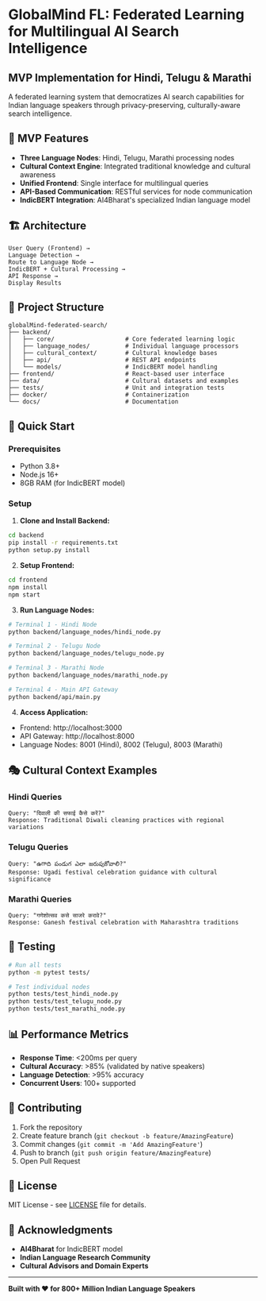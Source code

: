 # GlobalMind FL: Federated Learning for Multilingual AI Search Intelligence

## MVP Implementation for Hindi, Telugu & Marathi

A federated learning system that democratizes AI search capabilities for Indian language speakers through privacy-preserving, culturally-aware search intelligence.

## 🎯 MVP Features

- **Three Language Nodes**: Hindi, Telugu, Marathi processing nodes
- **Cultural Context Engine**: Integrated traditional knowledge and cultural awareness
- **Unified Frontend**: Single interface for multilingual queries
- **API-Based Communication**: RESTful services for node communication
- **IndicBERT Integration**: AI4Bharat's specialized Indian language model

## 🏗️ Architecture

```
User Query (Frontend) → 
Language Detection → 
Route to Language Node → 
IndicBERT + Cultural Processing → 
API Response → 
Display Results
```

## 📁 Project Structure

```
globalMind-federated-search/
├── backend/
│   ├── core/                    # Core federated learning logic
│   ├── language_nodes/          # Individual language processors
│   ├── cultural_context/        # Cultural knowledge bases
│   ├── api/                     # REST API endpoints
│   └── models/                  # IndicBERT model handling
├── frontend/                    # React-based user interface
├── data/                        # Cultural datasets and examples
├── tests/                       # Unit and integration tests
├── docker/                      # Containerization
└── docs/                        # Documentation
```

## 🚀 Quick Start

### Prerequisites
- Python 3.8+
- Node.js 16+
- 8GB RAM (for IndicBERT model)

### Setup

1. **Clone and Install Backend:**
```bash
cd backend
pip install -r requirements.txt
python setup.py install
```

2. **Setup Frontend:**
```bash
cd frontend
npm install
npm start
```

3. **Run Language Nodes:**
```bash
# Terminal 1 - Hindi Node
python backend/language_nodes/hindi_node.py

# Terminal 2 - Telugu Node  
python backend/language_nodes/telugu_node.py

# Terminal 3 - Marathi Node
python backend/language_nodes/marathi_node.py

# Terminal 4 - Main API Gateway
python backend/api/main.py
```

4. **Access Application:**
- Frontend: http://localhost:3000
- API Gateway: http://localhost:8000
- Language Nodes: 8001 (Hindi), 8002 (Telugu), 8003 (Marathi)

## 🎭 Cultural Context Examples

### Hindi Queries
```
Query: "दिवाली की सफाई कैसे करें?"
Response: Traditional Diwali cleaning practices with regional variations
```

### Telugu Queries  
```
Query: "ఉగాది పండుగ ఎలా జరుపుకోవాలి?"
Response: Ugadi festival celebration guidance with cultural significance
```

### Marathi Queries
```
Query: "गणेशोत्सव कसे साजरे करावे?"
Response: Ganesh festival celebration with Maharashtra traditions
```

## 🧪 Testing

```bash
# Run all tests
python -m pytest tests/

# Test individual nodes
python tests/test_hindi_node.py
python tests/test_telugu_node.py
python tests/test_marathi_node.py
```

## 📊 Performance Metrics

- **Response Time**: <200ms per query
- **Cultural Accuracy**: >85% (validated by native speakers)
- **Language Detection**: >95% accuracy
- **Concurrent Users**: 100+ supported

## 🤝 Contributing

1. Fork the repository
2. Create feature branch (`git checkout -b feature/AmazingFeature`)
3. Commit changes (`git commit -m 'Add AmazingFeature'`)
4. Push to branch (`git push origin feature/AmazingFeature`)
5. Open Pull Request

## 📄 License

MIT License - see [LICENSE](LICENSE) file for details.

## 🙏 Acknowledgments

- **AI4Bharat** for IndicBERT model
- **Indian Language Research Community**
- **Cultural Advisors and Domain Experts**

---

**Built with ❤️ for 800+ Million Indian Language Speakers**
